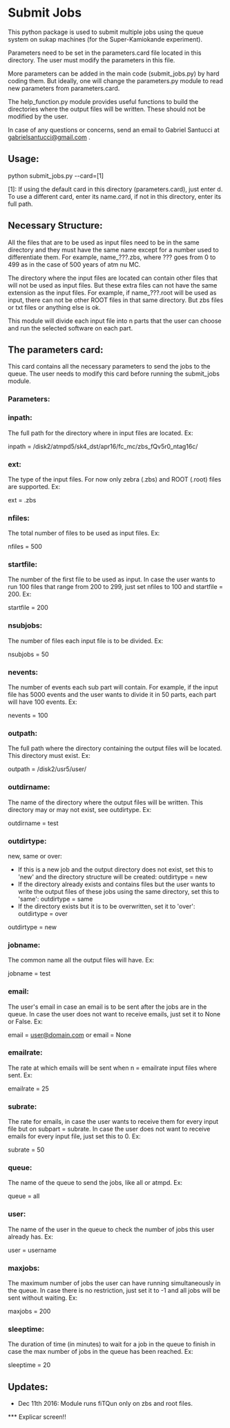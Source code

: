 # Submit Jobs

This python package is used to submit multiple jobs using the queue system on sukap machines
(for the Super-Kamiokande experiment).

Parameters need to be set in the parameters.card file located in this directory.
The user must modify the parameters in this file.

More parameters can be added in the main code (submit_jobs.py) by hard coding them. But ideally,
one will change the parameters.py module to read new parameters from parameters.card.

The help_function.py module provides useful functions to build the directories where the output files
will be written. These should not be modified by the user.

In case of any questions or concerns, send an email to Gabriel Santucci at gabrielsantucci@gmail.com .

## Usage:
python submit_jobs.py --card=[1]

[1]: If using the default card in this directory (parameters.card), just enter d.
To use a different card, enter its name.card, if not in this directory, enter its full path.

## Necessary Structure:
All the files that are to be used as input files need to be in the same directory and they must have the same name except for a number used to differentiate them. For example, name_???.zbs, where ??? goes from 0 to 499 as in the case of 500 years of atm nu MC.

The directory where the input files are located can contain other files that will not be used as input files. But these extra files can not have the same extension as the input files. For example, if name_???.root will be used as input, there can not be other ROOT files in that same directory. But zbs files or txt files or anything else is ok.

This module will divide each input file into n parts that the user can choose and run the selected software on each part.

## The parameters card:
This card contains all the necessary parameters to send the jobs to the queue. The user needs to modify this card before running the submit_jobs module.

### Parameters:
### inpath:
The full path for the directory where in input files are located. Ex:

inpath = /disk2/atmpd5/sk4_dst/apr16/fc_mc/zbs_fQv5r0_ntag16c/

### ext:
The type of the input files. For now only zebra (.zbs) and ROOT (.root) files are supported. Ex:

ext = .zbs

### nfiles:
The total number of files to be used as input files. Ex:

nfiles = 500

### startfile:
The number of the first file to be used as input. In case the user wants to run 100 files that range from 200 to 299, just set nfiles to 100 and startfile = 200. Ex:

startfile = 200

### nsubjobs:
The number of files each input file is to be divided. Ex:

nsubjobs = 50

### nevents:
The number of events each sub part will contain. For example, if the input file has 5000 events and the user wants to divide it in 50 parts, each part will have 100 events. Ex:

nevents = 100

### outpath:
The full path where the directory containing the output files will be located. This directory must exist. Ex:

outpath = /disk2/usr5/user/

### outdirname:
The name of the directory where the output files will be written. This directory may or may not exist, see outdirtype. Ex:

outdirname = test

### outdirtype:
new, same or over:
- If this is a new job and the output directory does not exist, set this to 'new' and the directory structure will be created: outdirtype = new
- If the directory already exists and contains files but the user wants to write the output files of these jobs using the same directory, set this to 'same': outdirtype = same
- If the directory exists but it is to be overwritten, set it to 'over': outdirtype = over

outdirtype = new

### jobname:
The common name all the output files will have. Ex:

jobname = test

### email:
The user's email in case an email is to be sent after the jobs are in the queue. In case the user does not want to receive emails, just set it to None or False. Ex:

email = user@domain.com or email = None

### emailrate:
The rate at which emails will be sent when n = emailrate input files where sent. Ex:

emailrate = 25

### subrate:
The rate for emails, in case the user wants to receive them for every input file but on subpart = subrate. In case the user does not want to receive emails for every input file, just set this to 0. Ex:

subrate = 50

### queue:
The name of the queue to send the jobs, like all or atmpd. Ex:

queue = all

### user:
The name of the user in the queue to check the number of jobs this user already has. Ex:

user = username

### maxjobs:
The maximum number of jobs the user can have running simultaneously in the queue. In case there is no restriction, just set it to -1 and all jobs will be sent without waiting. Ex:

maxjobs = 200

### sleeptime:
The duration of time (in minutes) to wait for a job in the queue to finish in case the max number of jobs in the queue has been reached. Ex:

sleeptime = 20

## Updates:

- Dec 11th 2016: Module runs fiTQun only on zbs and root files.

*** Explicar screen!!